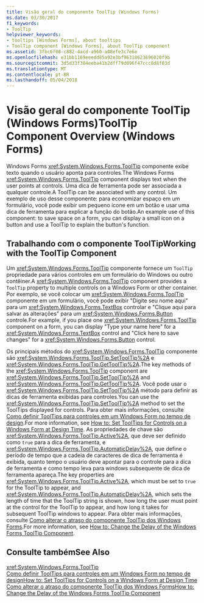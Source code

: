 ```yaml
---
title: Visão geral do componente ToolTip (Windows Forms)
ms.date: 03/30/2017
f1_keywords:
- ToolTip
helpviewer_keywords:
- tooltips [Windows Forms], about tooltips
- ToolTip component [Windows Forms], about ToolTip component
ms.assetid: 3fbc6f08-c882-4acd-a960-a08efe3c7e6e
ms.openlocfilehash: e31bb1169eeedd85a92e3bf96318623696020f9b
ms.sourcegitcommit: 3d5d33f384eeba41b2dff79d096f47ccc8d8f03d
ms.translationtype: MT
ms.contentlocale: pt-BR
ms.lasthandoff: 05/04/2018
---
```

# <a name="tooltip-component-overview-windows-forms"></a><span data-ttu-id="080d1-102">Visão geral do componente ToolTip (Windows Forms)</span><span class="sxs-lookup"><span data-stu-id="080d1-102">ToolTip Component Overview (Windows Forms)</span></span>
<span data-ttu-id="080d1-103">Windows Forms <xref:System.Windows.Forms.ToolTip> componente exibe texto quando o usuário aponta para controles.</span><span class="sxs-lookup"><span data-stu-id="080d1-103">The Windows Forms <xref:System.Windows.Forms.ToolTip> component displays text when the user points at controls.</span></span> <span data-ttu-id="080d1-104">Uma dica de ferramenta pode ser associada a qualquer controle.</span><span class="sxs-lookup"><span data-stu-id="080d1-104">A ToolTip can be associated with any control.</span></span> <span data-ttu-id="080d1-105">Um exemplo de uso desse componente: para economizar espaço em um formulário, você pode exibir um pequeno ícone em um botão e usar uma dica de ferramenta para explicar a função do botão.</span><span class="sxs-lookup"><span data-stu-id="080d1-105">An example use of this component: to save space on a form, you can display a small icon on a button and use a ToolTip to explain the button's function.</span></span>  
  
## <a name="working-with-the-tooltip-component"></a><span data-ttu-id="080d1-106">Trabalhando com o componente ToolTip</span><span class="sxs-lookup"><span data-stu-id="080d1-106">Working with the ToolTip Component</span></span>  
 <span data-ttu-id="080d1-107">Um <xref:System.Windows.Forms.ToolTip> componente fornece um `ToolTip` propriedade para vários controles em um formulário do Windows ou outro contêiner.</span><span class="sxs-lookup"><span data-stu-id="080d1-107">A <xref:System.Windows.Forms.ToolTip> component provides a `ToolTip` property to multiple controls on a Windows Form or other container.</span></span> <span data-ttu-id="080d1-108">Por exemplo, se você colocar um <xref:System.Windows.Forms.ToolTip> componente em um formulário, você pode exibir "Digite seu nome aqui" para um <xref:System.Windows.Forms.TextBox> controlar e "Clique aqui para salvar as alterações" para um <xref:System.Windows.Forms.Button> controle.</span><span class="sxs-lookup"><span data-stu-id="080d1-108">For example, if you place one <xref:System.Windows.Forms.ToolTip> component on a form, you can display "Type your name here" for a <xref:System.Windows.Forms.TextBox> control and "Click here to save changes" for a <xref:System.Windows.Forms.Button> control.</span></span>  
  
 <span data-ttu-id="080d1-109">Os principais métodos do <xref:System.Windows.Forms.ToolTip> componente são <xref:System.Windows.Forms.ToolTip.SetToolTip%2A> e <xref:System.Windows.Forms.ToolTip.GetToolTip%2A>.</span><span class="sxs-lookup"><span data-stu-id="080d1-109">The key methods of the <xref:System.Windows.Forms.ToolTip> component are <xref:System.Windows.Forms.ToolTip.SetToolTip%2A> and <xref:System.Windows.Forms.ToolTip.GetToolTip%2A>.</span></span> <span data-ttu-id="080d1-110">Você pode usar o <xref:System.Windows.Forms.ToolTip.SetToolTip%2A> método para definir as dicas de ferramenta exibidas para controles.</span><span class="sxs-lookup"><span data-stu-id="080d1-110">You can use the <xref:System.Windows.Forms.ToolTip.SetToolTip%2A> method to set the ToolTips displayed for controls.</span></span> <span data-ttu-id="080d1-111">Para obter mais informações, consulte [Como definir ToolTips para controles em um Windows Form no tempo de design](../../../../docs/framework/winforms/controls/how-to-set-tooltips-for-controls-on-a-windows-form-at-design-time.md).</span><span class="sxs-lookup"><span data-stu-id="080d1-111">For more information, see [How to: Set ToolTips for Controls on a Windows Form at Design Time](../../../../docs/framework/winforms/controls/how-to-set-tooltips-for-controls-on-a-windows-form-at-design-time.md).</span></span> <span data-ttu-id="080d1-112">As propriedades de chave são <xref:System.Windows.Forms.ToolTip.Active%2A>, que deve ser definido como `true` para a dica de ferramenta, e <xref:System.Windows.Forms.ToolTip.AutomaticDelay%2A>, que define o período de tempo que a cadeia de caracteres de dica de ferramenta é exibida, quanto tempo o usuário deve apontar para o controle para a dica de ferramenta e como tempo leva para windows subsequente de dica de ferramenta apareça.</span><span class="sxs-lookup"><span data-stu-id="080d1-112">The key properties are <xref:System.Windows.Forms.ToolTip.Active%2A>, which must be set to `true` for the ToolTip to appear, and <xref:System.Windows.Forms.ToolTip.AutomaticDelay%2A>, which sets the length of time that the ToolTip string is shown, how long the user must point at the control for the ToolTip to appear, and how long it takes for subsequent ToolTip windows to appear.</span></span> <span data-ttu-id="080d1-113">Para obter mais informações, consulte [Como alterar o atraso do componente ToolTip dos Windows Forms](../../../../docs/framework/winforms/controls/how-to-change-the-delay-of-the-windows-forms-tooltip-component.md).</span><span class="sxs-lookup"><span data-stu-id="080d1-113">For more information, see [How to: Change the Delay of the Windows Forms ToolTip Component](../../../../docs/framework/winforms/controls/how-to-change-the-delay-of-the-windows-forms-tooltip-component.md).</span></span>  
  
## <a name="see-also"></a><span data-ttu-id="080d1-114">Consulte também</span><span class="sxs-lookup"><span data-stu-id="080d1-114">See Also</span></span>  
 <xref:System.Windows.Forms.ToolTip>  
 [<span data-ttu-id="080d1-115">Como definir ToolTips para controles em um Windows Form no tempo de design</span><span class="sxs-lookup"><span data-stu-id="080d1-115">How to: Set ToolTips for Controls on a Windows Form at Design Time</span></span>](../../../../docs/framework/winforms/controls/how-to-set-tooltips-for-controls-on-a-windows-form-at-design-time.md)  
 [<span data-ttu-id="080d1-116">Como alterar o atraso do componente ToolTip dos Windows Forms</span><span class="sxs-lookup"><span data-stu-id="080d1-116">How to: Change the Delay of the Windows Forms ToolTip Component</span></span>](../../../../docs/framework/winforms/controls/how-to-change-the-delay-of-the-windows-forms-tooltip-component.md)
